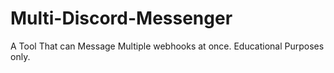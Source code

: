# Multi-Discord-Messenger
A Tool That can Message Multiple webhooks at once. Educational Purposes only.
